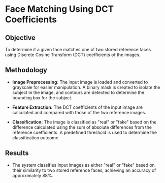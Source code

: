 # Face Matching Using DCT Coefficients

## Objective
To determine if a given face matches one of two stored reference faces using Discrete Cosine Transform (DCT) coefficients of the images.

## Methodology
- **Image Preprocessing:** The input image is loaded and converted to grayscale for easier manipulation. A binary mask is created to isolate the subject in the image, and contours are detected to determine the bounding box for the subject.
  
- **Feature Extraction:** The DCT coefficients of the input image are calculated and compared with those of the two reference images.

- **Classification:** The image is classified as "real" or "fake" based on the difference calculated using the sum of absolute differences from the reference coefficients. A predefined threshold is used to determine the classification outcome.

## Results
- The system classifies input images as either "real" or "fake" based on their similarity to two stored reference faces, achieving an accuracy of approximately 88%.

